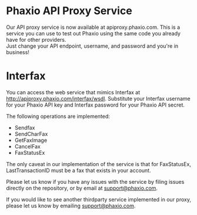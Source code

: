 Phaxio API Proxy Service
========================

Our API proxy service is now available at apiproxy.phaxio.com.  This is a service you can use to test out Phaxio using the same code you already have for other providers.  
Just change your API endpoint, username, and password and you're in business!


Interfax
========
You can access the web service that mimics Interfax at http://apiproxy.phaxio.com/interfax/wsdl.  Substitute your Interfax username for your Phaxio API key and Interfax password for your Phaxio API secret.

The following operations are implemented:
- Sendfax
- SendCharFax 
- GetFaxImage
- CancelFax
- FaxStatusEx

The only caveat in our implementation of the service is that for FaxStatusEx, LastTransactionID must be a fax that exists in your account.

Please let us know if you have any issues with the service by filing issues directly on the repository, or by email at support@phaxio.com.

If you would like to see another thirdparty service implemented in our proxy, please let us know by emailing support@phaxio.com.
